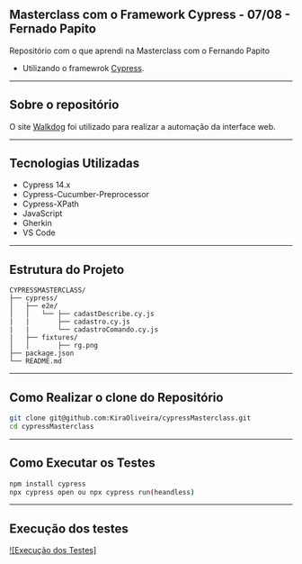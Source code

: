 ## Masterclass com o Framework Cypress - 07/08 - Fernado Papito

Repositório com o que aprendi na Masterclass com o Fernando Papito

* Utilizando o framewrok [Cypress](https://www.cypress.io/).

---

## Sobre o repositório

O site [Walkdog](https://walkdog.vercel.app/) foi utilizado para realizar a automação da interface web.

---

## Tecnologias Utilizadas

- Cypress 14.x
- Cypress-Cucumber-Preprocessor
- Cypress-XPath
- JavaScript
- Gherkin
- VS Code

---

## Estrutura do Projeto

```
CYPRESSMASTERCLASS/
├── cypress/
│   ├── e2e/
│   │   └── ├── cadastDescribe.cy.js
|   |       ├── cadastro.cy.js
|   |       └── cadastroComando.cy.js
|   ├── fixtures/
│   │       ├── rg.png
├── package.json
└── README.md
```

---

## Como Realizar o clone do Repositório

```bash
git clone git@github.com:KiraOliveira/cypressMasterclass.git
cd cypressMasterclass
```

---

## Como Executar os Testes

```bash
npm install cypress
npx cypress open ou npx cypress run(heandless)
```

---

## Execução dos testes

[![Execução dos Testes]](https://github.com/user-attachments/assets/96366a67-9a76-4c53-afe6-c885ee1df527)


